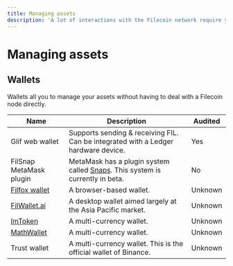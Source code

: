 ```yaml
---
title: Managing assets
description: 'A lot of interactions with the Filecoin network require you to have FIL. This page details how to store FIL in a supported wallet, and also how to aquire FIL.'
---
```


# Managing assets

## Wallets

Wallets all you to manage your assets without having to deal with a Filecoin node directly.

| Name                                           | Description                                                                                                                          | Audited |
| ---------------------------------------------- | ------------------------------------------------------------------------------------------------------------------------------------ | ------- |
| Glif web wallet                                | Supports sending & receiving FIL. Can be integrated with a Ledger hardware device.                                                   | Yes     |
| FilSnap MetaMask plugin                        | MetaMask has a plugin system called [Snaps](https://github.com/MetaMask/metamask-snaps-beta/wiki). This system is currently in beta. | No      |
| [Filfox wallet](https://wallet.filfox.info/en) | A browser-based wallet.                                                                                                              | Unknown |
| [FilWallet.ai](https://filwallet.ai)           | A desktop wallet aimed largely at the Asia Pacific market.                                                                           | Unknown |
| [ImToken](https://token.im/)                   | A multi-currency wallet.                                                                                                             | Unknown |
| [MathWallet](https://mathwallet.org/en-us/)    | A multi-currency wallet.                                                                                                             | Unknown |
| Trust wallet                                   | A multi-currency wallet. This is the official wallet of Binance.                                                                     | Unknown |
